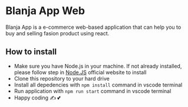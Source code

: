# Blanja App Web

Blanja App is a e-commerce web-based application that can help you to buy and selling fasion product using react.

## How to install

- Make sure you have Node.js in your machine. If not already installed, please follow step in [Node.JS](https://nodejs.org/en) official website to install
- Clone this repository to your hard drive
- Install all depedencies with `npm install` command in vscode terminal
- Run application with `npm run start` command in vscode terminal
- Happy coding :writing_hand: :two_hearts:
